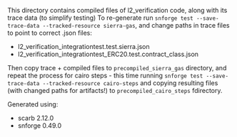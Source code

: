 This directory contains compiled files of l2_verification code, along with its trace data (to simplify testing)
To re-generate run `snforge test --save-trace-data --tracked-resource sierra-gas`, and change paths in trace files to point to correct .json files:
- l2_verification_integrationtest.test.sierra.json
- l2_verification_integrationtest_ERC20.test.contract_class.json

Then copy trace + compiled files to `precompiled_sierra_gas` directory, and repeat the process for cairo steps - this time running `snforge test --save-trace-data --tracked-resource cairo-steps` and copying resulting files (with changed paths for artifacts!) to `precompiled_cairo_steps` fdirectory.

Generated using:
- scarb 2.12.0
- snforge 0.49.0
